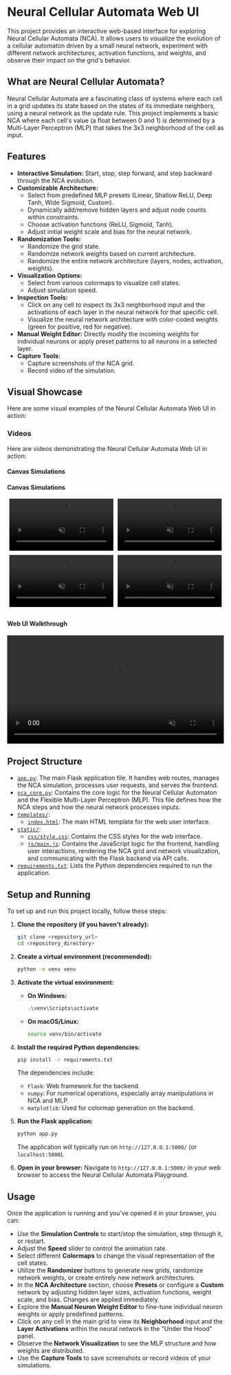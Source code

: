 # Neural Cellular Automata Web UI

This project provides an interactive web-based interface for exploring Neural Cellular Automata (NCA). It allows users to visualize the evolution of a cellular automaton driven by a small neural network, experiment with different network architectures, activation functions, and weights, and observe their impact on the grid's behavior.

## What are Neural Cellular Automata?

Neural Cellular Automata are a fascinating class of systems where each cell in a grid updates its state based on the states of its immediate neighbors, using a neural network as the update rule. This project implements a basic NCA where each cell's value (a float between 0 and 1) is determined by a Multi-Layer Perceptron (MLP) that takes the 3x3 neighborhood of the cell as input.

## Features

*   **Interactive Simulation:** Start, stop, step forward, and step backward through the NCA evolution.
*   **Customizable Architecture:**
    *   Select from predefined MLP presets (Linear, Shallow ReLU, Deep Tanh, Wide Sigmoid, Custom).
    *   Dynamically add/remove hidden layers and adjust node counts within constraints.
    *   Choose activation functions (ReLU, Sigmoid, Tanh).
    *   Adjust initial weight scale and bias for the neural network.
*   **Randomization Tools:**
    *   Randomize the grid state.
    *   Randomize network weights based on current architecture.
    *   Randomize the entire network architecture (layers, nodes, activation, weights).
*   **Visualization Options:**
    *   Select from various colormaps to visualize cell states.
    *   Adjust simulation speed.
*   **Inspection Tools:**
    *   Click on any cell to inspect its 3x3 neighborhood input and the activations of each layer in the neural network for that specific cell.
    *   Visualize the neural network architecture with color-coded weights (green for positive, red for negative).
*   **Manual Weight Editor:** Directly modify the incoming weights for individual neurons or apply preset patterns to all neurons in a selected layer.
*   **Capture Tools:**
    *   Capture screenshots of the NCA grid.
    *   Record video of the simulation.

## Visual Showcase

Here are some visual examples of the Neural Cellular Automata Web UI in action:

### Videos

Here are videos demonstrating the Neural Cellular Automata Web UI in action:

#### Canvas Simulations
#### Canvas Simulations
<div style="display: flex; flex-wrap: wrap; justify-content: space-around;">
    <video src="assets/canvas_video_1.mp4" controls loop muted style="width: 48%; margin-bottom: 10px;"></video>
    <video src="assets/canvas_video_2.mp4" controls loop muted style="width: 48%; margin-bottom: 10px;"></video>
    <video src="assets/canvas_video_3.mp4" controls loop muted style="width: 48%; margin-bottom: 10px;"></video>
    <video src="assets/canvas_video_4.mp4" controls loop muted style="width: 48%; margin-bottom: 10px;"></video>
</div>

#### Web UI Walkthrough
<video src="assets/showcase.mp4" controls loop muted style="width: 100%;"></video>

## Project Structure

*   [`app.py`](app.py): The main Flask application file. It handles web routes, manages the NCA simulation, processes user requests, and serves the frontend.
*   [`nca_core.py`](nca_core.py): Contains the core logic for the Neural Cellular Automaton and the Flexible Multi-Layer Perceptron (MLP). This file defines how the NCA steps and how the neural network processes inputs.
*   [`templates/`](templates/):
    *   [`index.html`](templates/index.html): The main HTML template for the web user interface.
*   [`static/`](static/):
    *   [`css/style.css`](static/css/style.css): Contains the CSS styles for the web interface.
    *   [`js/main.js`](static/js/main.js): Contains the JavaScript logic for the frontend, handling user interactions, rendering the NCA grid and network visualization, and communicating with the Flask backend via API calls.
*   [`requirements.txt`](requirements.txt): Lists the Python dependencies required to run the application.

## Setup and Running

To set up and run this project locally, follow these steps:

1.  **Clone the repository (if you haven't already):**
    ```bash
    git clone <repository_url>
    cd <repository_directory>
    ```

2.  **Create a virtual environment (recommended):**
    ```bash
    python -m venv venv
    ```

3.  **Activate the virtual environment:**
    *   **On Windows:**
        ```bash
        .\venv\Scripts\activate
        ```
    *   **On macOS/Linux:**
        ```bash
        source venv/bin/activate
        ```

4.  **Install the required Python dependencies:**
    ```bash
    pip install -r requirements.txt
    ```
    The dependencies include:
    *   `Flask`: Web framework for the backend.
    *   `numpy`: For numerical operations, especially array manipulations in NCA and MLP.
    *   `matplotlib`: Used for colormap generation on the backend.

5.  **Run the Flask application:**
    ```bash
    python app.py
    ```
    The application will typically run on `http://127.0.0.1:5000/` (or `localhost:5000`).

6.  **Open in your browser:**
    Navigate to `http://127.0.0.1:5000/` in your web browser to access the Neural Cellular Automata Playground.

## Usage

Once the application is running and you've opened it in your browser, you can:

*   Use the **Simulation Controls** to start/stop the simulation, step through it, or restart.
*   Adjust the **Speed** slider to control the animation rate.
*   Select different **Colormaps** to change the visual representation of the cell states.
*   Utilize the **Randomizer** buttons to generate new grids, randomize network weights, or create entirely new network architectures.
*   In the **NCA Architecture** section, choose **Presets** or configure a **Custom** network by adjusting hidden layer sizes, activation functions, weight scale, and bias. Changes are applied immediately.
*   Explore the **Manual Neuron Weight Editor** to fine-tune individual neuron weights or apply predefined patterns.
*   Click on any cell in the main grid to view its **Neighborhood** input and the **Layer Activations** within the neural network in the "Under the Hood" panel.
*   Observe the **Network Visualization** to see the MLP structure and how weights are distributed.
*   Use the **Capture Tools** to save screenshots or record videos of your simulations.
